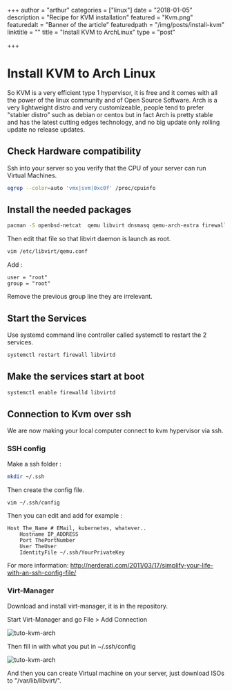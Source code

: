 +++
author = "arthur"
categories = ["linux"]
date = "2018-01-05"
description = "Recipe for KVM installation"
featured = "Kvm.png"
featuredalt = "Banner of the article"
featuredpath = "/img/posts/install-kvm"
linktitle = ""
title = "Install KVM to ArchLinux"
type = "post"

+++
# Install KVM to Arch Linux

So KVM is a very efficient type 1 hypervisor, it is free and it comes with all the power of the linux community and of Open Source Software.
Arch is a very lightweight distro and very customizeable, people tend to prefer "stabler distro" such as debian or centos but in fact Arch 
is pretty stable and has the latest cutting edges technology, and no big update only rolling update no release updates.

<!--more-->

## Check Hardware compatibility

Ssh into your server so you verify that the CPU of your server can run Virtual Machines.

```bash
egrep --color=auto 'vmx|svm|0xc0f' /proc/cpuinfo
```


## Install the needed packages

```bash
pacman -S openbsd-netcat  qemu libvirt dnsmasq qemu-arch-extra firewalld qemu-block-iscsi qemu-block-rbd qemu-block-gluster qemu-guest-agent
```

Then edit that file so that libvirt daemon is launch as root.

```bash
vim /etc/libvirt/qemu.conf
```
Add :

```
user = "root"
group = "root"
```

Remove the previous group line they are irrelevant.


## Start the Services

Use systemd command line controller called systemctl to restart the 2 services.

```bash
systemctl restart firewall libvirtd
```

## Make the services start at boot

```bash
systemctl enable firewalld libvirtd
```

## Connection to Kvm over ssh

We are now making your local computer connect to kvm hypervisor via ssh.

### SSH config

Make a ssh folder :

```bash
mkdir ~/.ssh
```

Then create the config file.

```bash
vim ~/.ssh/config
```

Then you can edit and add for example :

```
Host The_Name # EMail, kubernetes, whatever..
    Hostname IP_ADDRESS
    Port ThePortNumber
    User TheUser
    IdentityFile ~/.ssh/YourPrivateKey
```

For more information: http://nerderati.com/2011/03/17/simplify-your-life-with-an-ssh-config-file/

### Virt-Manager

Download and install virt-manager, it is in the repository.

Start Virt-Manager and go File > Add Connection

![tuto-kvm-arch][image1]

Then fill in with what you put in ~/.ssh/config

![tuto-kvm-arch][image2]

And then you can create Virtual machine on your server, just download ISOs to "/var/lib/libvirt/".

[image1]: /img/posts/install-kvm/image1.png "Virtual Machine Manager interface"
[image2]: /img/posts/install-kvm/image2.png "Add Connection to Virtual Machine Manager"
